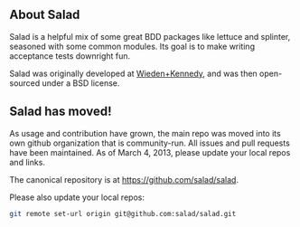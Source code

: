 About Salad
-----------
Salad is a helpful mix of some great BDD packages like lettuce and splinter, seasoned with some common modules. Its goal is to make writing acceptance tests downright fun.

Salad was originally developed at [Wieden+Kennedy](http://wk.com), and was then open-sourced under a BSD license.

Salad has moved!
----------------
As usage and contribution have grown, the main repo was moved into its own github organization that is community-run.  All issues and pull requests have been maintained.  As of March 4, 2013, please update your local repos and links.

The canonical repository is at https://github.com/salad/salad.

Please also update your local repos:
```bash
git remote set-url origin git@github.com:salad/salad.git
```
